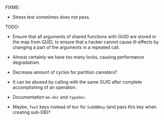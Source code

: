 FIXME:

- Stress test sometimes does not pass.

TODO:

- Ensure that all arguments of shared functions with GUID are stored
  in the map from GUID, to ensure that a hacker cannot cause ill-effects
  by changing a part of the arguments in a repeated call.

- Almost certainly we have too many locks, causing performance degradatiom.

- Decrease amount of cycles for partition canisters?

- It can be abused by calling with the same GUID after complete accomplishing
  of an operation.

- Documentation `mo-doc` and `typedoc`.

- Maybe, `Text` keys instead of `Nat` for `SubDBKey` (and pass this key when creating sub-DB)?